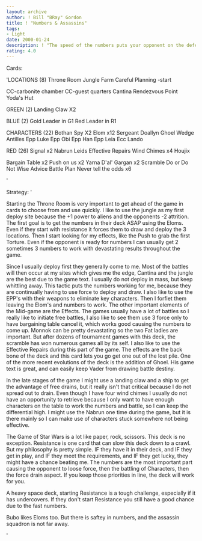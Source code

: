 ```yaml
---
layout: archive
author: ! Bill "BRay" Gordon
title: ! "Numbers & Assassins"
tags:
- Light
date: 2000-01-24
description: ! "The speed of the numbers puts your opponent on the defensive from the start. Your mains come in as a hit squad to eliminate key characters, utilizing weapons that rarely miss. Although not fool proof, the tactfulness of numbers, and the combination of hig"
rating: 4.0
---
```

Cards: 

'LOCATIONS   (8)
Throne Room
Jungle
Farm
Careful Planning -start

CC-carbonite chamber
CC-guest quarters
Cantina
Rendezvous Point
Yoda's Hut

GREEN	(2)
Landing Claw X2

BLUE   (2)
Gold Leader in G1
Red Leader in R1


CHARACTERS   (22)
Bothan Spy X2
Elom x12
Sergeant Doallyn
Ghoel
Wedge Antilles
Epp Luke
Epp Obi
Epp Han
Epp Leia
Ecc Lando

RED   (26)
Signal x2
Nabrun Leids
Effective Repairs
Wind Chimes x4
Houjix

Bargain Table x2
Push on us x2
Yarna D'al' Gargan x2
Scramble
Do or Do Not
Wise Advice
Battle Plan
Never tell the odds x6



'

Strategy: '

Starting the Throne Room is very important to get ahead of the game in cards to choose from and use quickly. I like to use the jungle as my first deploy site because the +1 power to aliens and the opponents -2 attrition. The first goal is to get the numbers in their deck ASAP using the Eloms. Even if they start with resistance it forces them to draw and deploy the 3 locations.  Then I start looking for my effects, like the Push to grab the first Torture. Even if the opponent is ready for numbers I can usually get 2 sometimes 3 numbers to work with devastating results throughout the game.

Since I usually deploy first they generally come to me. Most of the battles will then occur at my sites which gives me the edge, Cantina and the jungle are the best due to the game text. I usually do not deploy in mass, but keep whittling away. This tactic puts the numbers working for me, because they are continually having to use force to deploy and draw. I also like to use the EPP's with their weapons to eliminate key characters. Then I forfiet them leaving the Elom's and numbers to work. The other important elements of the Mid-game are the Effects. The games usually have a lot of battles so I really like to initiate free battles, I also like to see them use 3 force only to have bargaining table cancel it, which works good causing the numbers to come up. Monnok can be pretty devastating so the two Fat ladies are important. But after dozens of tournament games with this deck, the scramble has won numerous games all by its self. I also like to use the Effective Repairs during this part of the game. The effects are the back bone of the deck and this card lets you go get one out of the lost pile. One of the more recent evolutions of the deck is the addition of Ghoel. His game text is great, and can easily keep Vader from drawing battle destiny.

In the late stages of the game I might use a landing claw and a ship to get the advantage of free drains, but it really isn't that critical because I do not spread out to drain. Even though I have four wind chimes I usually do not have an opportunity to retrieve because I only want to have enough characters on the table to work the numbers and battle, so I can keep the differential high. I might use the Nabrun one time during the game, but it is there mainly so I can make use of characters stuck somewhere not being effective.

The Game of Star Wars is a lot like paper, rock, scissors. This deck is no exception. Resistance is one card that can slow this deck down to a crawl. But my philosophy is pretty simple. IF they have it in their deck, and IF they get in play, and IF they meet the requirements, and IF they get lucky, they might have a chance beating me. The numbers are the most important part causing the opponent to loose force, then the battling of Characters, then the force drain aspect. If you keep those priorities in line, the deck will work for you.

A heavy space deck, starting Resistance is a tough challenge, especially if it has undercovers. If they don't start Resistance you still have a good chance due to the fast numbers.

Bubo likes Eloms too. But there is saftey in numbers, and the assassin squadron is not far away.




























'